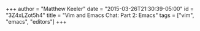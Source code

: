 +++
author = "Matthew Keeler"
date = "2015-03-26T21:30:39-05:00"
id = "3Z4xLZot5h4"
title = "Vim and Emacs Chat: Part 2: Emacs"
tags = ["vim", "emacs", "editors"]
+++
